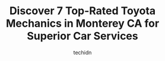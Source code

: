---
layout: ampstory
image: https://images.unsplash.com/photo-1542362567-b07e54358753?ixlib=rb-4.0.3&ixid=MnwxMjA3fDB8MHxwaG90by1wYWdlfHx8fGVufDB8fHx8&auto=format&fit=crop&w=640&h=853&q=80
author: techidn
featured: false
description: Trust your vehicles maintenance and repairs to the 7 best Toyota Mechanic in Monterey CA, USA. With their extensive experience, cutting-edge technology, and commitment to customer satisfact
title: Discover 7 Top-Rated Toyota Mechanics in Monterey CA for Superior Car Services
cover:
   title: Discover 7 Top-Rated Toyota Mechanics in Monterey CA for Superior Car Services
   subtitle: Rickpate
   background: https://images.unsplash.com/photo-1542362567-b07e54358753?ixlib=rb-4.0.3&ixid=MnwxMjA3fDB8MHxwaG90by1wYWdlfHx8fGVufDB8fHx8&auto=format&fit=crop&w=640&h=853&q=80

pages: 
 - layout: thirds
   top: <h1>#1 Pacific Motor Service - Monterey</h1>
   bottom: "<p>Rory at Pacific Motor Service was extremely professional and provided the best costumer service Ive experienced in many years! I truly felt my car was in good hands an</p>"
   background: https://www.knot35.com/toplist/wp-content/uploads/2023/06/best-toyota-mechanic-1-in-monterey-ca-1685837085.jpeg
   backgroundblur: true
 - layout: thirds
   top: <h1>#2 T & T Auto Repair</h1>
   bottom: "<p>117 Fairground Rd, Monterey, CA 93940, United States</p>"
   background: https://www.knot35.com/toplist/wp-content/uploads/2023/06/best-toyota-mechanic-2-in-monterey-ca-1685837086.jpeg
   cta:
      link: https://www.knot35.com/toplist/discover-7-top-rated-toyota-mechanics-in-monterey-ca-for-superior-car-services/
      text: Discover 7 Top-Rated Toyota Mechanics in Monterey CA for Superior Car Services
 - layout: thirds
   top: <h1>#3 Toms All Automotive LLC</h1>
   bottom: "<p>301 Dela Vina Ave Suite A, Monterey, CA 93940, United States</p>"
   background: https://www.knot35.com/toplist/wp-content/uploads/2023/06/best-toyota-mechanic-3-in-monterey-ca-1685837086.jpeg
   cta:
      link: https://www.knot35.com/toplist/discover-7-top-rated-toyota-mechanics-in-monterey-ca-for-superior-car-services/
      text: Discover 7 Top-Rated Toyota Mechanics in Monterey CA for Superior Car Services
 - layout: thirds
   top: <h1>#4 Bay Brakes Automotive & Tires</h1>
   bottom: "<p>598 E Franklin St, Monterey, CA 93940, United States</p>"
   background: https://images.unsplash.com/photo-1549241520-425e3dfc01cb?ixlib=rb-4.0.3&ixid=MnwxMjA3fDB8MHxwaG90by1wYWdlfHx8fGVufDB8fHx8&auto=format&fit=crop&w=640&h=853&q=80
   cta:
      link: https://www.knot35.com/toplist/discover-7-top-rated-toyota-mechanics-in-monterey-ca-for-superior-car-services/
      text: Discover 7 Top-Rated Toyota Mechanics in Monterey CA for Superior Car Services
 - layout: thirds
   top: <h1>#5 Natales Auto Service Center</h1>
   bottom: "<p>2091 Del Monte Ave, Monterey, CA 93940, United States</p>"
   background: https://images.unsplash.com/photo-1510906594845-bc082582c8cc?ixlib=rb-4.0.3&ixid=MnwxMjA3fDB8MHxwaG90by1wYWdlfHx8fGVufDB8fHx8&auto=format&fit=crop&w=640&h=853&q=80
   cta:
      link: https://www.knot35.com/toplist/discover-7-top-rated-toyota-mechanics-in-monterey-ca-for-superior-car-services/
      text: Discover 7 Top-Rated Toyota Mechanics in Monterey CA for Superior Car Services
 - layout: thirds
   top: <h1>#6 Padilla Auto Repair</h1>
   bottom: "<p>1154 Del Monte Ave, Monterey, CA 93940, United States</p>"
   background: https://images.unsplash.com/photo-1527067829737-402993088e6b?ixlib=rb-4.0.3&ixid=MnwxMjA3fDB8MHxwaG90by1wYWdlfHx8fGVufDB8fHx8&auto=format&fit=crop&w=640&h=853&q=80
   cta:
      link: https://www.knot35.com/toplist/discover-7-top-rated-toyota-mechanics-in-monterey-ca-for-superior-car-services/
      text: Discover 7 Top-Rated Toyota Mechanics in Monterey CA for Superior Car Services
 - layout: thirds
   top: <h1>#7 Susi Auto Repair</h1>
   bottom: "<p>1154 Del Monte Ave, Monterey, CA 93940, United States</p>"
   background: https://images.unsplash.com/photo-1515405295579-ba7b45403062?ixlib=rb-4.0.3&ixid=MnwxMjA3fDB8MHxwaG90by1wYWdlfHx8fGVufDB8fHx8&auto=format&fit=crop&w=640&h=853&q=80
   cta:
      link: https://www.knot35.com/toplist/discover-7-top-rated-toyota-mechanics-in-monterey-ca-for-superior-car-services/
      text: Discover 7 Top-Rated Toyota Mechanics in Monterey CA for Superior Car Services
 - layout: thirds
   middle: Continue reading...
   background: https://images.unsplash.com/photo-1614648718611-0635f29016cb?ixlib=rb-4.0.3&ixid=MnwxMjA3fDB8MHxwaG90by1wYWdlfHx8fGVufDB8fHx8&auto=format&fit=crop&w=640&h=853&q=80
   cta:
      link: https://www.knot35.com/toplist/discover-7-top-rated-toyota-mechanics-in-monterey-ca-for-superior-car-services/
      text: Discover 7 Top-Rated Toyota Mechanics in Monterey CA for Superior Car Services
      
---